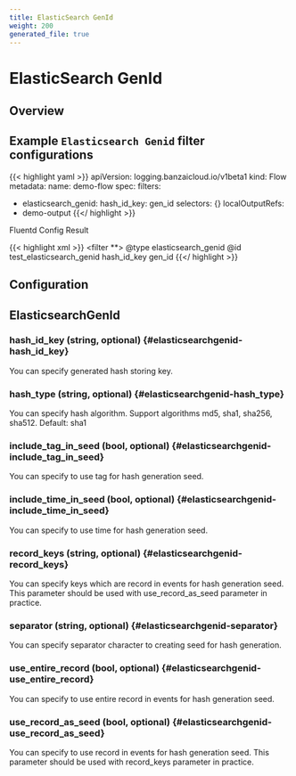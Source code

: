 ```yaml
---
title: ElasticSearch GenId
weight: 200
generated_file: true
---
```


# ElasticSearch GenId
## Overview

## Example `Elasticsearch Genid` filter configurations

{{< highlight yaml >}}
apiVersion: logging.banzaicloud.io/v1beta1
kind: Flow
metadata:
 name: demo-flow
spec:
 filters:
   - elasticsearch_genid:
       hash_id_key: gen_id
 selectors: {}
 localOutputRefs:
   - demo-output
{{</ highlight >}}

Fluentd Config Result

{{< highlight xml >}}
<filter **>
 @type elasticsearch_genid
 @id test_elasticsearch_genid
 hash_id_key gen_id
</filter>
{{</ highlight >}}


## Configuration
## ElasticsearchGenId

### hash_id_key (string, optional) {#elasticsearchgenid-hash_id_key}

You can specify generated hash storing key. 


### hash_type (string, optional) {#elasticsearchgenid-hash_type}

You can specify hash algorithm. Support algorithms md5, sha1, sha256, sha512. Default: sha1 


### include_tag_in_seed (bool, optional) {#elasticsearchgenid-include_tag_in_seed}

You can specify to use tag for hash generation seed. 


### include_time_in_seed (bool, optional) {#elasticsearchgenid-include_time_in_seed}

You can specify to use time for hash generation seed. 


### record_keys (string, optional) {#elasticsearchgenid-record_keys}

You can specify keys which are record in events for hash generation seed. This parameter should be used with use_record_as_seed parameter in practice. 


### separator (string, optional) {#elasticsearchgenid-separator}

You can specify separator character to creating seed for hash generation. 


### use_entire_record (bool, optional) {#elasticsearchgenid-use_entire_record}

You can specify to use entire record in events for hash generation seed. 


### use_record_as_seed (bool, optional) {#elasticsearchgenid-use_record_as_seed}

You can specify to use record in events for hash generation seed. This parameter should be used with record_keys parameter in practice. 



